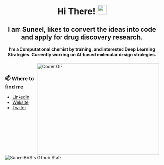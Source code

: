 <h1 align='center'> Hi There! <img src="https://media.giphy.com/media/hvRJCLFzcasrR4ia7z/giphy.gif" width="30px"> </h1>

<h2 align='center'>I am Suneel, likes to convert the ideas into code and apply for drug discovery research.</h2>

<h4 align='center'>I’m a Computational chemist by training, and interested Deep Learning Strategies. Currently working on AI-based molecular design strategies.</h2>


<img align='right' src="https://media.giphy.com/media/SWoSkN6DxTszqIKEqv/giphy.gif" alt="Coder GIF" width="400" height="300">

<br>

### 📫 Where to find me
- [LinkedIn](https://www.linkedin.com/in/suneelbommisetty/)
- [Website](https://sbvs.me/)
- [Twitter](https://twitter.com/suneel_bvs)

<img align="center" alt="SuneelBVS's Github Stats" src="https://github-readme-stats.vercel.app/api?username=suneelbvs&show_icons=true&hide_border=true" />

<!---
suneelbvs/suneelbvs is a ✨ special ✨ repository because its `README.md` (this file) appears on your GitHub profile.
You can click the Preview link to take a look at your changes.
--->
